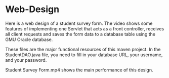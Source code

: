 # Web-Design
Here is a web design of a student survey form. The video shows some features of implementing one Servlet that acts as a front controller, receives all client requests and saves the form data to a database table using the GMU Oracle database.

These files are the major functional resources of this maven project. In the StudentDAO.java file, you need to fill in your database URL, your username, and your password. 

Student Survey Form.mp4 shows the main performance of this design.
